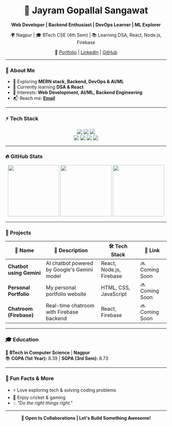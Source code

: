 <div align="center">
  <h1>🚀 Jayram Gopallal Sangawat</h1>
  <p><strong>Web Developer | Backend Enthusiast | DevOps Learner | ML Explorer</strong></p>
  <p>🌍 Nagpur | 🎓 BTech CSE (4th Sem) | 📚 Learning DSA, React, Node.js, Firebase</p>
  <p>🔗 <a href="https://jayramgit94.github.io/portfolio/">Portfolio</a> | <a href="https://www.linkedin.com/in/jayram-s-6b1865293/">LinkedIn</a> | <a href="https://github.com/jayramgit94">GitHub</a></p>
</div>

---

### 📌 About Me
- 🔭 Exploring **MERN stack, Backend, DevOps & AI/ML**
- 🌱 Currently learning **DSA & React**
- 🎯 Interests: **Web Development, AI/ML, Backend Engineering**
- 📬 Reach me: **[Email](mailto:your-email@example.com)**

---

### ⚡ Tech Stack
<div align="center">
  <img src="https://img.shields.io/badge/-C++-00599C?style=flat&logo=cplusplus&logoColor=white" />
  <img src="https://img.shields.io/badge/-Java-007396?style=flat&logo=java&logoColor=white" />
  <img src="https://img.shields.io/badge/-JavaScript-F7DF1E?style=flat&logo=javascript&logoColor=black" />
  <br>
  <img src="https://img.shields.io/badge/-React-61DAFB?style=flat&logo=react&logoColor=black" />
  <img src="https://img.shields.io/badge/-Node.js-339933?style=flat&logo=node.js&logoColor=white" />
  <img src="https://img.shields.io/badge/-Firebase-FFCA28?style=flat&logo=firebase&logoColor=black" />
  <img src="https://img.shields.io/badge/-GitHub-181717?style=flat&logo=github&logoColor=white" />
</div>

---

### 🔥 GitHub Stats  
<div align="center">
  <img src="https://github-readme-stats.vercel.app/api?username=jayramgit94&show_icons=true&theme=dark" height="160" />
  <img src="https://streak-stats.demolab.com/?user=jayramgit94&theme=dark" height="160" />
  <img src="https://github-readme-stats.vercel.app/api/top-langs/?username=jayramgit94&layout=compact&theme=dark" height="160" />
</div>

---

### 🚀 Projects
| 📌 Name | 🔹 Description | 🛠️ Tech Stack | 🔗 Link |
|---------|--------------|--------------|---------|
| **Chatbot using Gemini** | AI chatbot powered by Google's Gemini model | React, Node.js, Firebase | 🔜 Coming Soon |
| **Personal Portfolio** | My personal portfolio website | HTML, CSS, JavaScript | 🔜 Coming Soon |
| **Chatroom (Firebase)** | Real-time chatroom with Firebase backend | React, Firebase | 🔜 Coming Soon |

---

### 🎓 Education
📍 **BTech in Computer Science** | **Nagpur**  
📚 **CGPA (1st Year):** 8.39 | **SGPA (3rd Sem):** 8.73

---

### 📜 Fun Facts & More
- ⚡ Love exploring tech & solving coding problems
- 🏏 Enjoy cricket & gaming
- 💡 *"Do the right things right."*

---

<div align="center">
  <strong>🚀 Open to Collaborations | Let's Build Something Awesome!</strong>
</div>
